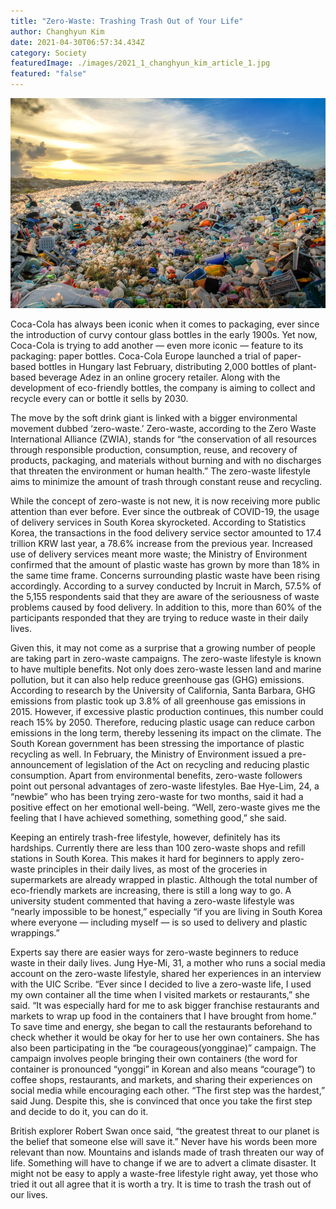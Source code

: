 ```yaml
---
title: "Zero-Waste: Trashing Trash Out of Your Life"
author: Changhyun Kim
date: 2021-04-30T06:57:34.434Z
category: Society
featuredImage: ./images/2021_1_changhyun_kim_article_1.jpg
featured: "false"
---
```

![](images/2021_1_changhyun_kim_article_1.jpg)

<!--StartFragment-->

Coca-Cola has always been iconic when it comes to packaging, ever since the introduction of curvy contour glass bottles in the early 1900s. Yet now, Coca-Cola is trying to add another — even more iconic — feature to its packaging: paper bottles. Coca-Cola Europe launched a trial of paper-based bottles in Hungary last February, distributing 2,000 bottles of plant-based beverage Adez in an online grocery retailer. Along with the development of eco-friendly bottles, the company is aiming to collect and recycle every can or bottle it sells by 2030.

The move by the soft drink giant is linked with a bigger environmental movement dubbed ‘zero-waste.’ Zero-waste, according to the Zero Waste International Alliance (ZWIA), stands for “the conservation of all resources through responsible production, consumption, reuse, and recovery of products, packaging, and materials without burning and with no discharges that threaten the environment or human health.” The zero-waste lifestyle aims to minimize the amount of trash through constant reuse and recycling.

While the concept of zero-waste is not new, it is now receiving more public attention than ever before. Ever since the outbreak of COVID-19, the usage of delivery services in South Korea skyrocketed. According to Statistics Korea, the transactions in the food delivery service sector amounted to 17.4 trillion KRW last year, a 78.6% increase from the previous year. Increased use of delivery services meant more waste; the Ministry of Environment confirmed that the amount of plastic waste has grown by more than 18% in the same time frame. Concerns surrounding plastic waste have been rising accordingly. According to a survey conducted by Incruit in March, 57.5% of the 5,155 respondents said that they are aware of the seriousness of waste problems caused by food delivery. In addition to this, more than 60% of the participants responded that they are trying to reduce waste in their daily lives.

Given this, it may not come as a surprise that a growing number of people are taking part in zero-waste campaigns. The zero-waste lifestyle is known to have multiple benefits. Not only does zero-waste lessen land and marine pollution, but it can also help reduce greenhouse gas (GHG) emissions. According to research by the University of California, Santa Barbara, GHG emissions from plastic took up 3.8% of all greenhouse gas emissions in 2015. However, if excessive plastic production continues, this number could reach 15% by 2050. Therefore, reducing plastic usage can reduce carbon emissions in the long term, thereby lessening its impact on the climate. The South Korean government has been stressing the importance of plastic recycling as well. In February, the Ministry of Environment issued a pre-announcement of legislation of the Act on recycling and reducing plastic consumption. Apart from environmental benefits, zero-waste followers point out personal advantages of zero-waste lifestyles. Bae Hye-Lim, 24, a “newbie” who has been trying zero-waste for two months, said it had a positive effect on her emotional well-being. “Well, zero-waste gives me the feeling that I have achieved something, something good,” she said.

Keeping an entirely trash-free lifestyle, however, definitely has its hardships. Currently there are less than 100 zero-waste shops and refill stations in South Korea. This makes it hard for beginners to apply zero-waste principles in their daily lives, as most of the groceries in supermarkets are already wrapped in plastic. Although the total number of eco-friendly markets are increasing, there is still a long way to go. A university student commented that having a zero-waste lifestyle was “nearly impossible to be honest,” especially “if you are living in South Korea where everyone — including myself — is so used to delivery and plastic wrappings.”

Experts say there are easier ways for zero-waste beginners to reduce waste in their daily lives. Jung Hye-Mi, 31, a mother who runs a social media account on the zero-waste lifestyle, shared her experiences in an interview with the UIC Scribe. “Ever since I decided to live a zero-waste life, I used my own container all the time when I visited markets or restaurants,” she said. “It was especially hard for me to ask bigger franchise restaurants and markets to wrap up food in the containers that I have brought from home.” To save time and energy, she began to call the restaurants beforehand to check whether it would be okay for her to use her own containers. She has also been participating in the “be courageous(yongginae)” campaign. The campaign involves people bringing their own containers (the word for container is pronounced “yonggi” in Korean and also means “courage”) to coffee shops, restaurants, and markets, and sharing their experiences on social media while encouraging each other. “The first step was the hardest,” said Jung. Despite this, she is convinced that once you take the first step and decide to do it, you can do it.

British explorer Robert Swan once said, “the greatest threat to our planet is the belief that someone else will save it.” Never have his words been more relevant than now. Mountains and islands made of trash threaten our way of life. Something will have to change if we are to advert a climate disaster. It might not be easy to apply a waste-free lifestyle right away, yet those who tried it out all agree that it is worth a try. It is time to trash the trash out of our lives.

<!--EndFragment-->
